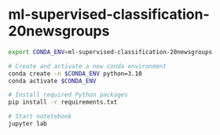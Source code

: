# ml-supervised-classification-20newsgroups

```bash
export CONDA_ENV=ml-supervised-classification-20newsgroups

# Create and activate a new conda environment
conda create -n $CONDA_ENV python=3.10
conda activate $CONDA_ENV

# Install required Python packages
pip install -r requirements.txt

# Start notetebook
jupyter lab
```
